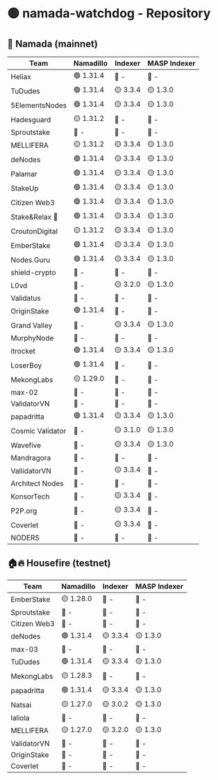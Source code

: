 # 🟡 namada-watchdog - Repository

## 🚀 Namada (mainnet)

| Team | Namadillo | Indexer | MASP Indexer |
|-|-|-|-|
| Heliax | 🟢 1.31.4 | 🔴 - | 🔴 - |
| TuDudes | 🟢 1.31.4 | 🟡 3.3.4 | 🟡 1.3.0 |
| 5ElementsNodes | 🟢 1.31.4 | 🟡 3.3.4 | 🟡 1.3.0 |
| Hadesguard | 🟡 1.31.2 | 🔴 - | 🔴 - |
| Sproutstake | 🔴 - | 🔴 - | 🔴 - |
| MELLIFERA | 🟡 1.31.2 | 🟡 3.3.4 | 🟡 1.3.0 |
| deNodes | 🟢 1.31.4 | 🟡 3.3.4 | 🟡 1.3.0 |
| Palamar | 🟢 1.31.4 | 🟡 3.3.4 | 🟡 1.3.0 |
| StakeUp | 🟢 1.31.4 | 🟡 3.3.4 | 🟡 1.3.0 |
| Citizen Web3 | 🟢 1.31.4 | 🟡 3.3.4 | 🟡 1.3.0 |
| Stake&Relax 🦥 | 🟢 1.31.4 | 🟡 3.3.4 | 🟡 1.3.0 |
| CroutonDigital | 🟡 1.31.2 | 🟡 3.3.4 | 🟡 1.3.0 |
| EmberStake | 🟢 1.31.4 | 🟡 3.3.4 | 🟡 1.3.0 |
| Nodes.Guru | 🟢 1.31.4 | 🟡 3.3.4 | 🟡 1.3.0 |
| shield-crypto | 🔴 - | 🔴 - | 🔴 - |
| L0vd | 🔴 - | 🟡 3.2.0 | 🟡 1.3.0 |
| Validatus | 🔴 - | 🔴 - | 🔴 - |
| OriginStake | 🟢 1.31.4 | 🔴 - | 🔴 - |
| Grand Valley | 🔴 - | 🟡 3.3.4 | 🟡 1.3.0 |
| MurphyNode | 🔴 - | 🔴 - | 🔴 - |
| itrocket | 🟢 1.31.4 | 🟡 3.3.4 | 🟡 1.3.0 |
| LoserBoy | 🟢 1.31.4 | 🔴 - | 🔴 - |
| MekongLabs | 🟡 1.29.0 | 🔴 - | 🔴 - |
| max-02 | 🔴 - | 🔴 - | 🔴 - |
| ValidatorVN | 🔴 - | 🔴 - | 🔴 - |
| papadritta | 🟢 1.31.4 | 🟡 3.3.4 | 🟡 1.3.0 |
| Cosmic Validator | 🔴 - | 🟡 3.1.0 | 🟡 1.3.0 |
| Wavefive | 🔴 - | 🟡 3.3.4 | 🟡 1.3.0 |
| Mandragora | 🔴 - | 🔴 - | 🔴 - |
| VallidatorVN | 🔴 - | 🟡 3.3.4 | 🔴 - |
| Architect Nodes | 🔴 - | 🔴 - | 🔴 - |
| KonsorTech | 🔴 - | 🟡 3.3.4 | 🔴 - |
| P2P.org | 🔴 - | 🟡 3.3.4 | 🔴 - |
| Coverlet | 🔴 - | 🟡 3.3.4 | 🔴 - |
| NODERS | 🔴 - | 🔴 - | 🔴 - |

## 🏠🔥 Housefire (testnet)

| Team | Namadillo | Indexer | MASP Indexer |
|-|-|-|-|
| EmberStake | 🟡 1.28.0 | 🔴 - | 🔴 - |
| Sproutstake | 🔴 - | 🔴 - | 🔴 - |
| Citizen Web3 | 🔴 - | 🔴 - | 🔴 - |
| deNodes | 🟢 1.31.4 | 🟡 3.3.4 | 🟡 1.3.0 |
| max-03 | 🔴 - | 🔴 - | 🔴 - |
| TuDudes | 🟢 1.31.4 | 🟡 3.3.4 | 🟡 1.3.0 |
| MekongLabs | 🟡 1.28.3 | 🔴 - | 🔴 - |
| papadritta | 🟢 1.31.4 | 🟡 3.3.4 | 🟡 1.3.0 |
| Natsai | 🟡 1.27.0 | 🟡 3.0.2 | 🟡 1.3.0 |
| laliola | 🔴 - | 🔴 - | 🔴 - |
| MELLIFERA | 🟡 1.27.0 | 🟡 3.2.0 | 🟡 1.3.0 |
| ValidatorVN | 🔴 - | 🔴 - | 🔴 - |
| OriginStake | 🔴 - | 🔴 - | 🔴 - |
| Coverlet | 🔴 - | 🔴 - | 🔴 - |


